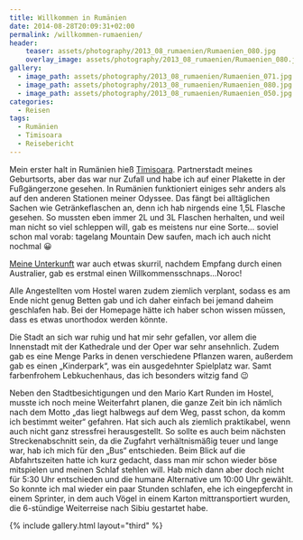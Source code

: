 ```yaml
---
title: Willkommen in Rumänien
date: 2014-08-28T20:09:31+02:00
permalink: /willkommen-rumaenien/
header:
    teaser: assets/photography/2013_08_rumaenien/Rumaenien_080.jpg
    overlay_image: assets/photography/2013_08_rumaenien/Rumaenien_080.jpg
gallery:
  - image_path: assets/photography/2013_08_rumaenien/Rumaenien_071.jpg
  - image_path: assets/photography/2013_08_rumaenien/Rumaenien_080.jpg
  - image_path: assets/photography/2013_08_rumaenien/Rumaenien_050.jpg
categories:
  - Reisen
tags:
  - Rumänien
  - Timisoara
  - Reisebericht
---
```

Mein erster halt in Rumänien hieß [Timisoara](http://de.wikipedia.org/wiki/Timi%C8%99oara). 
Partnerstadt meines Geburtsorts, aber das war nur Zufall und habe ich auf einer Plakette in der Fußgängerzone gesehen. 
In Rumänien funktioniert einiges sehr anders als auf den anderen Stationen meiner Odyssee. 
Das fängt bei alltäglichen Sachen wie Getränkeflaschen an, denn ich hab nirgends eine 1,5L Flasche gesehen. 
So mussten eben immer 2L und 3L Flaschen herhalten, und weil man nicht so viel schleppen will, gab es meistens nur eine Sorte…
soviel schon mal vorab: tagelang Mountain Dew saufen, mach ich auch nicht nochmal 😀

[Meine Unterkunft](http://www.freebornhostel.com/index.html) war auch etwas skurril, 
nachdem Empfang durch einen Australier, gab es erstmal einen Willkommensschnaps…Noroc!

Alle Angestellten vom Hostel waren zudem ziemlich verplant, sodass es am Ende nicht genug Betten gab und ich daher 
einfach bei jemand daheim geschlafen hab. Bei der Homepage hätte ich haber schon wissen müssen, dass es etwas unorthodox werden könnte.

Die Stadt an sich war ruhig und hat mir sehr gefallen, vor allem die Innenstadt mit der Kathedrale und der Oper war sehr ansehnlich. 
Zudem gab es eine Menge Parks in denen verschiedene Pflanzen waren, außerdem gab es einen „Kinderpark“, was ein ausgedehnter Spielplatz war. 
Samt farbenfrohem Lebkuchenhaus, das ich besonders witzig fand 😉

Neben den Stadtbesichtigungen und den Mario Kart Runden im Hostel, musste ich noch meine Weiterfahrt planen, 
die ganze Zeit bin ich nämlich nach dem Motto „das liegt halbwegs auf dem Weg, passt schon, da komm ich bestimmt weiter“ gefahren. 
Hat sich auch als ziemlich praktikabel, wenn auch nicht ganz stressfrei herausgestellt. 
So sollte es auch beim nächsten Streckenabschnitt sein, da die Zugfahrt verhältnismäßig teuer und lange war, 
hab ich mich für den „Bus“ entschieden. Beim Blick auf die Abfahrtszeiten hatte ich kurz gedacht, 
dass man mir schon wieder böse mitspielen und meinen Schlaf stehlen will. 
Hab mich dann aber doch nicht für 5:30 Uhr entschieden und die humane Alternative um 10:00 Uhr gewählt. 
So konnte ich mal wieder ein paar Stunden schlafen, ehe ich eingepfercht in einem Sprinter, 
in dem auch Vögel in einem Karton mittransportiert wurden, die 6-stündige Weiterreise nach Sibiu gestartet habe.

{% include gallery.html layout="third" %}
